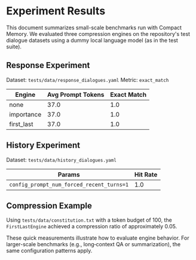 # Experiment Results

This document summarizes small-scale benchmarks run with Compact Memory. We evaluated three compression engines on the repository's test dialogue datasets using a dummy local language model (as in the test suite).

## Response Experiment
Dataset: `tests/data/response_dialogues.yaml`
Metric: `exact_match`

| Engine      | Avg Prompt Tokens | Exact Match |
|---------------|------------------|-------------|
| none          | 37.0             | 1.0         |
| importance    | 37.0             | 1.0         |
| first_last    | 37.0             | 1.0         |

## History Experiment
Dataset: `tests/data/history_dialogues.yaml`

| Params | Hit Rate |
|--------|----------|
| `config_prompt_num_forced_recent_turns=1` | 1.0 |

## Compression Example
Using `tests/data/constitution.txt` with a token budget of 100, the `FirstLastEngine` achieved a compression ratio of approximately 0.05.

These quick measurements illustrate how to evaluate engine behavior. For larger-scale benchmarks (e.g., long‑context QA or summarization), the same configuration patterns apply.
